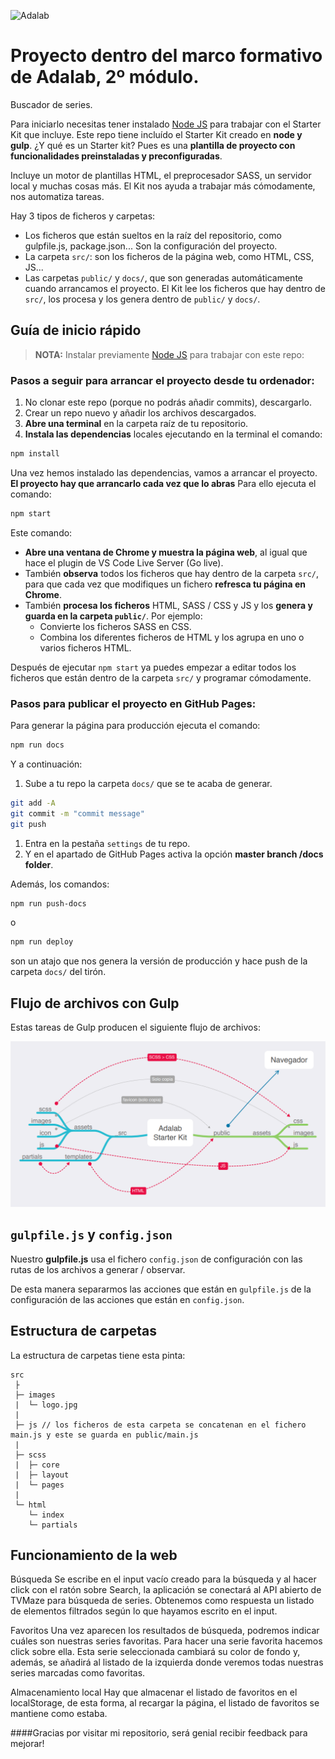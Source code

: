 ![Adalab](https://beta.adalab.es/resources/images/adalab-logo-155x61-bg-white.png)

# Proyecto dentro del marco formativo de Adalab, 2º módulo.

Buscador de series.

Para iniciarlo necesitas tener instalado [Node JS](https://nodejs.org/) para trabajar con el Starter Kit que incluye.
Este repo tiene incluído el Starter Kit creado en **node y gulp**. ¿Y qué es un Starter kit? Pues es una **plantilla de proyecto con funcionalidades preinstaladas y preconfiguradas**.

Incluye un motor de plantillas HTML, el preprocesador SASS, un servidor local y muchas cosas más. El Kit nos ayuda a trabajar más cómodamente, nos automatiza tareas.

Hay 3 tipos de ficheros y carpetas:

- Los ficheros que están sueltos en la raíz del repositorio, como gulpfile.js, package.json... Son la configuración del proyecto.
- La carpeta `src/`: son los ficheros de la página web, como HTML, CSS, JS...
- Las carpetas `public/` y `docs/`, que son generadas automáticamente cuando arrancamos el proyecto. El Kit lee los ficheros que hay dentro de `src/`, los procesa y los genera dentro de `public/` y `docs/`.

## Guía de inicio rápido

> **NOTA:** Instalar previamente [Node JS](https://nodejs.org/) para trabajar con este repo:

### Pasos a seguir para arrancar el proyecto desde tu ordenador:

1. No clonar este repo (porque no podrás añadir commits), descargarlo.
1. Crear un repo nuevo y añadir los archivos descargados.
1. **Abre una terminal** en la carpeta raíz de tu repositorio.
1. **Instala las dependencias** locales ejecutando en la terminal el comando:

```bash
npm install
```

Una vez hemos instalado las dependencias, vamos a arrancar el proyecto. **El proyecto hay que arrancarlo cada vez que lo abras** Para ello ejecuta el comando:

```bash
npm start
```

Este comando:

- **Abre una ventana de Chrome y muestra la página web**, al igual que hace el plugin de VS Code Live Server (Go live).
- También **observa** todos los ficheros que hay dentro de la carpeta `src/`, para que cada vez que modifiques un fichero **refresca tu página en Chrome**.
- También **procesa los ficheros** HTML, SASS / CSS y JS y los **genera y guarda en la carpeta `public/`**. Por ejemplo:
  - Convierte los ficheros SASS en CSS.
  - Combina los diferentes ficheros de HTML y los agrupa en uno o varios ficheros HTML.

Después de ejecutar `npm start` ya puedes empezar a editar todos los ficheros que están dentro de la carpeta `src/` y programar cómodamente.

### Pasos para publicar el proyecto en GitHub Pages:

Para generar la página para producción ejecuta el comando:

```bash
npm run docs
```

Y a continuación:

1. Sube a tu repo la carpeta `docs/` que se te acaba de generar.

```bash
git add -A
git commit -m "commit message"
git push
```

1. Entra en la pestaña `settings` de tu repo.
1. Y en el apartado de GitHub Pages activa la opción **master branch /docs folder**.

Además, los comandos:

```bash
npm run push-docs
```

o

```bash
npm run deploy
```

son un atajo que nos genera la versión de producción y hace push de la carpeta `docs/` del tirón.

## Flujo de archivos con Gulp

Estas tareas de Gulp producen el siguiente flujo de archivos:

![Gulp flow](./gulp-flow.png)

## `gulpfile.js` y `config.json`

Nuestro **gulpfile.js** usa el fichero `config.json` de configuración con las rutas de los archivos a generar / observar.

De esta manera separarmos las acciones que están en `gulpfile.js` de la configuración de las acciones que están en `config.json`.

## Estructura de carpetas

La estructura de carpetas tiene esta pinta:

```
src
 ├
 ├─ images
 |  └─ logo.jpg
 |
 ├─ js // los ficheros de esta carpeta se concatenan en el fichero main.js y este se guarda en public/main.js
 |
 ├─ scss
 |  ├─ core
 |  ├─ layout
 |  └─ pages
 |
 └─ html
    └─ index
    └─ partials
```

## Funcionamiento de la web

Búsqueda Se escribe en el input vacío creado para la búsqueda y al hacer click con el ratón sobre Search, la aplicación se conectará al API abierto de TVMaze para búsqueda de series. Obtenemos como respuesta un listado de elementos filtrados según lo que hayamos escrito en el input.

Favoritos Una vez aparecen los resultados de búsqueda, podremos indicar cuáles son nuestras series favoritas. Para hacer una serie favorita hacemos click sobre ella. Esta serie seleccionada cambiará su color de fondo y, además, se añadirá al listado de la izquierda donde veremos todas nuestras series marcadas como favoritas.

Almacenamiento local Hay que almacenar el listado de favoritos en el localStorage, de esta forma, al recargar la página, el listado de favoritos se mantiene como estaba.

####Gracias por visitar mi repositorio, será genial recibir feedback para mejorar!
